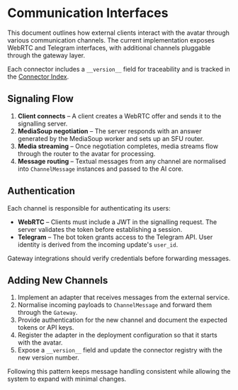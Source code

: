 # Communication Interfaces

This document outlines how external clients interact with the avatar through
various communication channels. The current implementation exposes WebRTC and
Telegram interfaces, with additional channels pluggable through the gateway
layer.

Each connector includes a ``__version__`` field for traceability and is tracked
in the [Connector Index](connectors/CONNECTOR_INDEX.md).

## Signaling Flow

1. **Client connects** – A client creates a WebRTC offer and sends it to the
   signalling server.
2. **MediaSoup negotiation** – The server responds with an answer generated by
   the MediaSoup worker and sets up an SFU router.
3. **Media streaming** – Once negotiation completes, media streams flow through
   the router to the avatar for processing.
4. **Message routing** – Textual messages from any channel are normalised into
   `ChannelMessage` instances and passed to the AI core.

## Authentication

Each channel is responsible for authenticating its users:

- **WebRTC** – Clients must include a JWT in the signalling request. The server
  validates the token before establishing a session.
- **Telegram** – The bot token grants access to the Telegram API. User identity
  is derived from the incoming update's `user_id`.

Gateway integrations should verify credentials before forwarding messages.

## Adding New Channels

1. Implement an adapter that receives messages from the external service.
2. Normalise incoming payloads to `ChannelMessage` and forward them through the
   `Gateway`.
3. Provide authentication for the new channel and document the expected tokens
   or API keys.
4. Register the adapter in the deployment configuration so that it starts with
   the avatar.
5. Expose a ``__version__`` field and update the connector registry with the
   new version number.

Following this pattern keeps message handling consistent while allowing the
system to expand with minimal changes.
